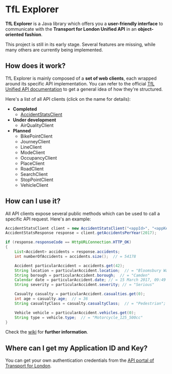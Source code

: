 # TfL Explorer
**TfL Explorer** is a Java library which offers you a **user-friendly interface** to communicate with the **Transport for London Unified API** in an **object-oriented fashion**.

This project is still in its early stage. Several features are missing, while many others are currently being implemented.

## How does it work?

TfL Explorer is mainly composed of a **set of web clients**, each wrapped around its specific API implementation.
You can refer to the official [TfL Unified API documentation](https://api.tfl.gov.uk) to get a general idea of how they're structured.

Here's a list of all API clients (click on the name for details):
- **Completed**
    - [AccidentStatsClient](https://github.com/ManuelArcieri/TfLExplorer/wiki/AccidentStats-API)  
- **Under development**
    - AirQualityClient
- **Planned**
    - BikePointClient
    - JourneyClient
    - LineClient
    - ModeClient
    - OccupancyClient
    - PlaceClient
    - RoadClient
    - SearchClient
    - StopPointClient
    - VehicleClient

## How can I use it?
All API clients expose several public methods which can be used to call a specific API request.
Here's an example:

```java
AccidentStatsClient client = new AccidentStatsClient("<appId>", "<appKey>");
AccidentStatsResponse response = client.getAccidentsPerYear(2017);

if (response.responseCode == HttpURLConnection.HTTP_OK)
{
    List<Accident> accidents = response.accidents;
    int numberOfAccidents = accidents.size();  // = 54178

    Accident particularAccident = accidents.get(42);
    String location = particularAccident.location;  // = "Bloomsbury Way junction with Bury Place Wc1"
    String borough = particularAccident.borough;  // = "Camden"
    Calendar date = particularAccident.date; // = 15 March 2017, 09:49
    String severity = particularAccident.severity; // = "Serious"

    Casualty casualty = particularAccident.casualties.get(0);
    int age = casualty.age;  // = 36
    String casualtyClass = casualty.casualtyClass;  // = "Pedestrian";

    Vehicle vehicle = particularAccident.vehicles.get(0);
    String type = vehicle.type;  // = "Motorcycle_125_500cc"
}
```

Check the [wiki](https://github.com/ManuelArcieri/TfLExplorer/wiki) for **further information**.

## Where can I get my Application ID and Key?

You can get your own authentication credentials from the [API portal of Transport for London](https://api-portal.tfl.gov.uk/login).
